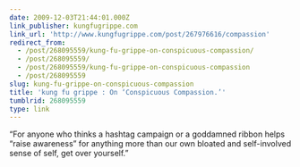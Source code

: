 ```yaml
---
date: 2009-12-03T21:44:01.000Z
link_publisher: kungfugrippe.com
link_url: 'http://www.kungfugrippe.com/post/267976616/compassion'
redirect_from:
  - /post/268095559/kung-fu-grippe-on-conspicuous-compassion/
  - /post/268095559/
  - /post/268095559/kung-fu-grippe-on-conspicuous-compassion
  - /post/268095559
slug: kung-fu-grippe-on-conspicuous-compassion
title: 'kung fu grippe : On ‘Conspicuous Compassion.’'
tumblrid: 268095559
type: link
---
```

<p>&ldquo;For anyone who thinks a hashtag campaign or a goddamned ribbon helps “raise awareness” for anything more than our own bloated and self-involved sense of self, get over yourself.&rdquo;</p>
